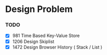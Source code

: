 # Design Problem

### TODO
- [x] 981  Time Based Key-Value Store
- [x] 1206 Design Skiplist
- [x] 1472 Design Browser History ( Stack / List )